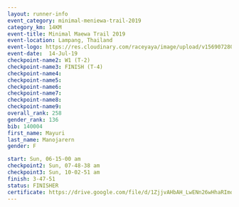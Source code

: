```yaml
---
layout: runner-info 
event_category: minimal-meniewa-trail-2019 
category_km: 14KM 
event-title: Minimal Maewa Trail 2019 
event-location: Lampang, Thailand 
event-logo: https://res.cloudinary.com/raceyaya/image/upload/v1569072805/logo/minimal-trail_ktnvsp.jpg 
event-date:  14-Jul-19 
checkpoint-name2: W1 (T-2) 
checkpoint-name3: FINISH (T-4) 
checkpoint-name4: 
checkpoint-name5: 
checkpoint-name6: 
checkpoint-name7: 
checkpoint-name8: 
checkpoint-name9: 
overall_rank: 258
gender_rank: 136
bib: 140004
first_name: Mayuri
last_name: Manojarern
gender: F

start: Sun, 06-15-00 am
checkpoint2: Sun, 07-48-38 am
checkpoint3: Sun, 10-02-51 am
finish: 3-47-51
status: FINISHER
certificate: https://drive.google.com/file/d/1ZjjvAHbAH_LwENn26wHhaRImoOpZDbK0/view?usp=sharing
---
```

